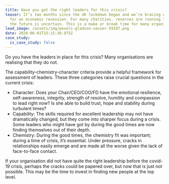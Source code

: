 ```yaml
---
title: Have you got the right leaders for this crisis?
teaser: It’s two months since the UK lockdown began and we’re bracing ourselves
  for an economic recession. For many charities, reserves are running low and
  the future is uncertain. This is a make or break time for many organisations…
lead_image: /assets/img/pexels-gladson-xavier-59197.png
date: 2020-06-01T15:15:30.975Z
case_study:
  is_case_study: false
---
```

Do you have the leaders in place for this crisis? Many organisations are realising that they do not.

The capability-chemistry-character criteria provide a helpful framework for assessment of leaders. These three categories raise crucial questions in the current crisis:

* Character: Does your Chair/CEO/COO/FD have the emotional resilience, self-awareness, integrity, strength of resolve, humility and compassion to lead right now? Is she able to build trust, hope and stability during turbulent times?
* Capability: The skills required for excellent leadership may not have dramatically changed, but they come into sharper focus during a crisis. Some leaders who might have got by during the good times are now finding themselves out of their depth.
* Chemistry: During the good times, the chemistry fit was important; during a time of crisis, it’s essential. Under pressure, cracks in relationships easily emerge and are made all the worse given the lack of face-to-face contact.

If your organisation did not have quite the right leadership before the covid-19 crisis, perhaps the cracks could be papered over, but now that is just not possible. This may be the time to invest in finding new people at the top level.